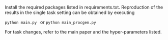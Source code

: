 Install the required packages listed in requirements.txt.
Reproduction of the results in the single task setting can be obtained by executing

<code>python main.py </code> or <code>python main_procgen.py </code>

For task changes, refer to the main paper and the hyper-parameters listed.
